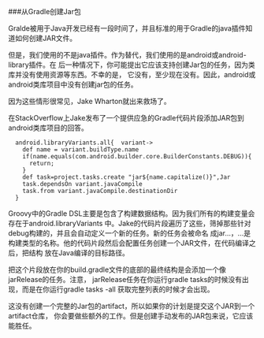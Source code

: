 ###从Gradle创建Jar包

Gralde被用于Java开发已经有一段时间了，并且标准的用于Gradle的java插件知道如何创建JAR文件。

但是，我们使用的不是java插件。作为替代，我们使用的是android或android-library插件。在
后一种情况下，你可能提出它应该支持创建Jar包的任务，因为类库并没有使用资源等东西。不幸的是，
它没有，至少现在没有。因此，android或android类库项目中没有创建jar包的任务。

因为这些情形很常见，Jake Wharton就出来救场了。

在StackOverflow上Jake发布了一个提供应急的Gradle代码片段添加JAR包到android类库项目的回答。

      android.libraryVariants.all{  variant->
        def name = variant.buildType.name
        if(name.equals(com.android.builder.core.BuilderConstants.DEBUG)){
          return;
        }
        def task=project.tasks.create "jar${name.capitalize()}",Jar
        task.dependsOn variant.javaCompile
        task.from variant.javaCompile.destinationDir
      }

Groovy中的Gradle DSL主要是包含了构建数据结构。因为我们所有的构建变量会存在于android.libraryVariants
中。Jake的代码片段遍历了这些，筛掉那些针对debug构建的，并且会自动定义一个新的任务。新的任务会被命名
成jar...，...是构建类型的名称。他的代码片段然后会配置任务创建一个JAR文件，在代码编译之后，把结构
放在Java编译的目标路径。

把这个片段放在你的build.gradle文件的底部的最终结构是会添加一个像jarRelease的任务。注意，
jarRelease任务在你运行gradle tasks的时候没有出现，而是在你运行gradle tasks -all
获取完整列表的时候才会出现。

这没有创建一个完整的Jar包的artifact，所以如果你的计划是提交这个JAR到一个artifact仓库，
你会要做些额外的工作。但是创建手动发布的JAR包来说，它应该能胜任。
